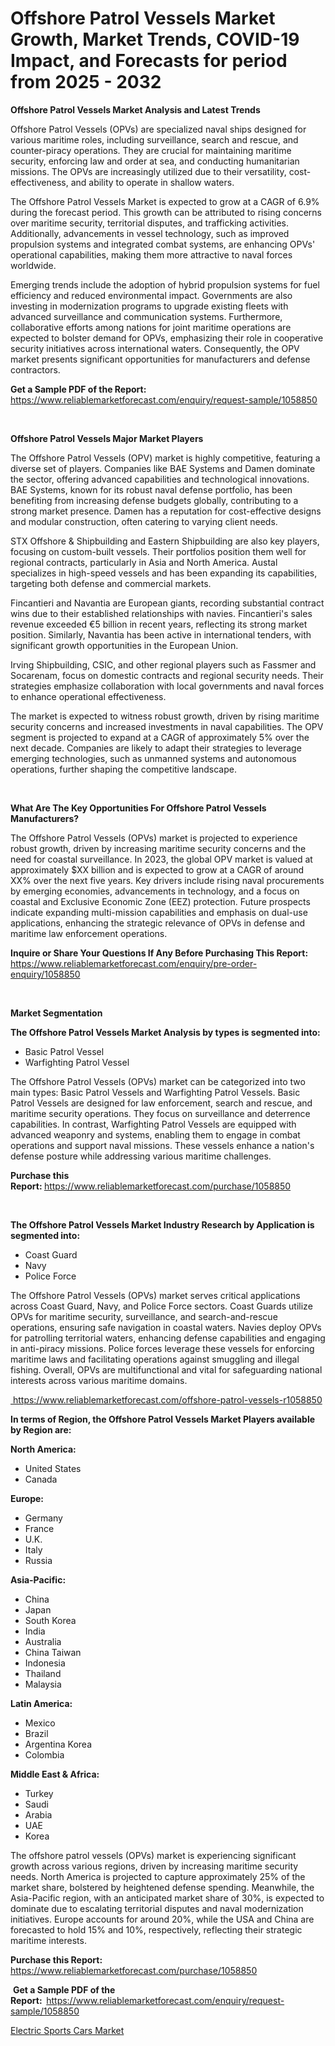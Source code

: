 <p><h1>Offshore Patrol Vessels Market Growth, Market Trends, COVID-19 Impact, and Forecasts for period from 2025 - 2032</h1></p><p><strong>Offshore Patrol Vessels Market Analysis and Latest Trends</strong></p>
<p><p>Offshore Patrol Vessels (OPVs) are specialized naval ships designed for various maritime roles, including surveillance, search and rescue, and counter-piracy operations. They are crucial for maintaining maritime security, enforcing law and order at sea, and conducting humanitarian missions. The OPVs are increasingly utilized due to their versatility, cost-effectiveness, and ability to operate in shallow waters.</p><p>The Offshore Patrol Vessels Market is expected to grow at a CAGR of 6.9% during the forecast period. This growth can be attributed to rising concerns over maritime security, territorial disputes, and trafficking activities. Additionally, advancements in vessel technology, such as improved propulsion systems and integrated combat systems, are enhancing OPVs' operational capabilities, making them more attractive to naval forces worldwide.</p><p>Emerging trends include the adoption of hybrid propulsion systems for fuel efficiency and reduced environmental impact. Governments are also investing in modernization programs to upgrade existing fleets with advanced surveillance and communication systems. Furthermore, collaborative efforts among nations for joint maritime operations are expected to bolster demand for OPVs, emphasizing their role in cooperative security initiatives across international waters. Consequently, the OPV market presents significant opportunities for manufacturers and defense contractors.</p></p>
<p><strong>Get a Sample PDF of the Report:&nbsp;</strong> <a href="https://www.reliablemarketforecast.com/enquiry/request-sample/1058850?utm_campaign=3528&utm_medium=2&utm_source=Github&utm_content=ia&utm_term=30032025&utm_id=offshore-patrol-vessels">https://www.reliablemarketforecast.com/enquiry/request-sample/1058850</a></p>
<p>&nbsp;</p>
<p><strong>Offshore Patrol Vessels Major Market Players</strong></p>
<p><p>The Offshore Patrol Vessels (OPV) market is highly competitive, featuring a diverse set of players. Companies like BAE Systems and Damen dominate the sector, offering advanced capabilities and technological innovations. BAE Systems, known for its robust naval defense portfolio, has been benefiting from increasing defense budgets globally, contributing to a strong market presence. Damen has a reputation for cost-effective designs and modular construction, often catering to varying client needs.</p><p>STX Offshore & Shipbuilding and Eastern Shipbuilding are also key players, focusing on custom-built vessels. Their portfolios position them well for regional contracts, particularly in Asia and North America. Austal specializes in high-speed vessels and has been expanding its capabilities, targeting both defense and commercial markets.</p><p>Fincantieri and Navantia are European giants, recording substantial contract wins due to their established relationships with navies. Fincantieri's sales revenue exceeded €5 billion in recent years, reflecting its strong market position. Similarly, Navantia has been active in international tenders, with significant growth opportunities in the European Union.</p><p>Irving Shipbuilding, CSIC, and other regional players such as Fassmer and Socarenam, focus on domestic contracts and regional security needs. Their strategies emphasize collaboration with local governments and naval forces to enhance operational effectiveness.</p><p>The market is expected to witness robust growth, driven by rising maritime security concerns and increased investments in naval capabilities. The OPV segment is projected to expand at a CAGR of approximately 5% over the next decade. Companies are likely to adapt their strategies to leverage emerging technologies, such as unmanned systems and autonomous operations, further shaping the competitive landscape.</p></p>
<p>&nbsp;</p>
<p><strong>What Are The Key Opportunities For Offshore Patrol Vessels Manufacturers?</strong></p>
<p><p>The Offshore Patrol Vessels (OPVs) market is projected to experience robust growth, driven by increasing maritime security concerns and the need for coastal surveillance. In 2023, the global OPV market is valued at approximately $XX billion and is expected to grow at a CAGR of around XX% over the next five years. Key drivers include rising naval procurements by emerging economies, advancements in technology, and a focus on coastal and Exclusive Economic Zone (EEZ) protection. Future prospects indicate expanding multi-mission capabilities and emphasis on dual-use applications, enhancing the strategic relevance of OPVs in defense and maritime law enforcement operations.</p></p>
<p><strong>Inquire or Share Your Questions If Any Before Purchasing This Report:</strong> <a href="https://www.reliablemarketforecast.com/enquiry/pre-order-enquiry/1058850?utm_campaign=3528&utm_medium=2&utm_source=Github&utm_content=ia&utm_term=30032025&utm_id=offshore-patrol-vessels">https://www.reliablemarketforecast.com/enquiry/pre-order-enquiry/1058850</a></p>
<p>&nbsp;</p>
<p><strong>Market Segmentation</strong></p>
<p><strong>The Offshore Patrol Vessels Market Analysis by types is segmented into:</strong></p>
<p><ul><li>Basic Patrol Vessel</li><li>Warfighting Patrol Vessel</li></ul></p>
<p><p>The Offshore Patrol Vessels (OPVs) market can be categorized into two main types: Basic Patrol Vessels and Warfighting Patrol Vessels. Basic Patrol Vessels are designed for law enforcement, search and rescue, and maritime security operations. They focus on surveillance and deterrence capabilities. In contrast, Warfighting Patrol Vessels are equipped with advanced weaponry and systems, enabling them to engage in combat operations and support naval missions. These vessels enhance a nation's defense posture while addressing various maritime challenges.</p></p>
<p><strong>Purchase this Report:&nbsp;</strong><a href="https://www.reliablemarketforecast.com/purchase/1058850?utm_campaign=3528&utm_medium=2&utm_source=Github&utm_content=ia&utm_term=30032025&utm_id=offshore-patrol-vessels">https://www.reliablemarketforecast.com/purchase/1058850</a></p>
<p>&nbsp;</p>
<p><strong>The Offshore Patrol Vessels Market Industry Research by Application is segmented into:</strong></p>
<p><ul><li>Coast Guard</li><li>Navy</li><li>Police Force</li></ul></p>
<p><p>The Offshore Patrol Vessels (OPVs) market serves critical applications across Coast Guard, Navy, and Police Force sectors. Coast Guards utilize OPVs for maritime security, surveillance, and search-and-rescue operations, ensuring safe navigation in coastal waters. Navies deploy OPVs for patrolling territorial waters, enhancing defense capabilities and engaging in anti-piracy missions. Police forces leverage these vessels for enforcing maritime laws and facilitating operations against smuggling and illegal fishing. Overall, OPVs are multifunctional and vital for safeguarding national interests across various maritime domains.</p></p>
<p><a href="https://www.reliablemarketforecast.com/offshore-patrol-vessels-r1058850?utm_campaign=3528&utm_medium=2&utm_source=Github&utm_content=ia&utm_term=30032025&utm_id=offshore-patrol-vessels">&nbsp;https://www.reliablemarketforecast.com/offshore-patrol-vessels-r1058850</a></p>
<p><strong>In terms of Region, the Offshore Patrol Vessels Market Players available by Region are:</strong></p>
<p>
    <p> <strong> North America: </strong>
        <ul>
            <li>United States</li>
            <li>Canada</li>
        </ul>
        </p> 
    <p> <strong> Europe: </strong>
        <ul>
            <li>Germany</li>
            <li>France</li>
            <li>U.K.</li>
            <li>Italy</li>
            <li>Russia</li>
        </ul>
        </p> 
    <p> <strong> Asia-Pacific: </strong>
        <ul>
            <li>China</li>
            <li>Japan</li>
            <li>South Korea</li>
            <li>India</li>
            <li>Australia</li>
            <li>China Taiwan</li>
            <li>Indonesia</li>
            <li>Thailand</li>
            <li>Malaysia</li>
        </ul>
        </p> 
    <p> <strong> Latin America: </strong>
        <ul>
            <li>Mexico</li>
            <li>Brazil</li>
            <li>Argentina Korea</li>
            <li>Colombia</li>
        </ul>
        </p> 
    <p> <strong> Middle East & Africa: </strong>
        <ul>
            <li>Turkey</li>
            <li>Saudi</li>
            <li>Arabia</li>
            <li>UAE</li>
            <li>Korea</li>
        </ul>
    </p>
    </p>
<p><p>The offshore patrol vessels (OPVs) market is experiencing significant growth across various regions, driven by increasing maritime security needs. North America is projected to capture approximately 25% of the market share, bolstered by heightened defense spending. Meanwhile, the Asia-Pacific region, with an anticipated market share of 30%, is expected to dominate due to escalating territorial disputes and naval modernization initiatives. Europe accounts for around 20%, while the USA and China are forecasted to hold 15% and 10%, respectively, reflecting their strategic maritime interests.</p></p>
<p><strong>Purchase this Report: </strong><a href="https://www.reliablemarketforecast.com/purchase/1058850?utm_campaign=3528&utm_medium=2&utm_source=Github&utm_content=ia&utm_term=30032025&utm_id=offshore-patrol-vessels">https://www.reliablemarketforecast.com/purchase/1058850</a></p>
<p>&nbsp;<strong>Get a Sample PDF of the Report:&nbsp;&nbsp;</strong><a href="https://www.reliablemarketforecast.com/enquiry/request-sample/1058850?utm_campaign=3528&utm_medium=2&utm_source=Github&utm_content=ia&utm_term=30032025&utm_id=offshore-patrol-vessels">https://www.reliablemarketforecast.com/enquiry/request-sample/1058850</a></p>
<p><strong></strong></p>
<p><p><a href="https://github.com/seibttullyjh/Market-Research-Report-List-1/blob/main/electric-sports-cars-market.md?utm_campaign=3528&utm_medium=2&utm_source=Github&utm_content=ia&utm_term=30032025&utm_id=offshore-patrol-vessels">Electric Sports Cars Market</a></p></p>